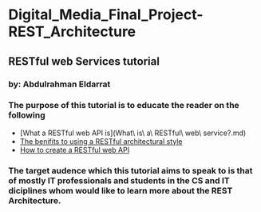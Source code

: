 # Digital_Media_Final_Project-REST_Architecture

## RESTful web Services tutorial
### by: Abdulrahman Eldarrat

### The purpose of this tutorial is to educate the reader on the following
* [What a RESTful web API is](What\ is\ a\ RESTful\ web\ service?.md)
* [The benifits to using a RESTful architectural style](/RESTfulbenefits.md)
* [How to create a RESTful web API](/)


### The target audence which this tutorial aims to speak to is that of mostly IT professionals and students in the CS and IT diciplines whom would like to learn more about the REST Architecture.
